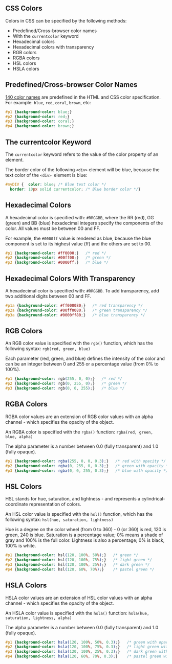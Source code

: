 ## CSS Colors

Colors in CSS can be specified by the following methods:
- Predefined/Cross-browser color names
- With the `currentcolor` keyword
- Hexadecimal colors
- Hexadecimal colors with transparency
- RGB colors
- RGBA colors
- HSL colors
- HSLA colors


## Predefined/Cross-browser Color Names

[140 color names](https://www.w3schools.com/colors/colors_names.asp) are predefined in the HTML and CSS color specification.
For example: `blue`, `red`, `coral`, `brown`, etc:
```css
#p1 {background-color: blue;}  
#p2 {background-color: red;}  
#p3 {background-color: coral;}  
#p4 {background-color: brown;}
```


## The currentcolor Keyword

The `currentcolor` keyword refers to the value of the color property of an element.

The border color of the following `<div>` element will be blue, because the text color of the `<div> `element is blue:

```css
#myDIV {  color: blue; /* Blue text color */  
  border: 10px solid currentcolor; /* Blue border color */}
```

## Hexadecimal Colors

A hexadecimal color is specified with: `#RRGGBB`, where the RR (red), GG (green) and BB (blue) hexadecimal integers specify the components of the color. All values must be between 00 and FF.

For example, the `#0000ff` value is rendered as blue, because the blue component is set to its highest value (ff) and the others are set to 00.

```css
#p1 {background-color: #ff0000;}   /* red */  
#p2 {background-color: #00ff00;}   /* green */  
#p3 {background-color: #0000ff;}   /* blue */
```

## Hexadecimal Colors With Transparency

A hexadecimal color is specified with: `#RRGGBB`. To add transparency, add two additional digits between 00 and FF.

```css
#p1a {background-color: #ff000080;}   /* red transparency */  
#p2a {background-color: #00ff0080;}   /* green transparency */  
#p3a {background-color: #0000ff80;}   /* blue transparency */
```


## RGB Colors

An RGB color value is specified with the `rgb()` function, which has the following syntax:
`rgb(red, green, blue)`

Each parameter (red, green, and blue) defines the intensity of the color and can be an integer between 0 and 255 or a percentage value (from 0% to 100%).
```css
#p1 {background-color: rgb(255, 0, 0);}   /* red */  
#p2 {background-color: rgb(0, 255, 0);}   /* green */  
#p3 {background-color: rgb(0, 0, 255);}   /* blue */
```


## RGBA Colors

RGBA color values are an extension of RGB color values with an alpha channel - which specifies the opacity of the object.

An RGBA color is specified with the `rgba()`
function:
`rgba(red, green, blue, alpha)`

The alpha parameter is a number between 0.0 (fully transparent) and 1.0 (fully opaque).
```css
#p1 {background-color: rgba(255, 0, 0, 0.3);}   /* red with opacity */  
#p2 {background-color: rgba(0, 255, 0, 0.3);}   /* green with opacity */  
#p3 {background-color: rgba(0, 0, 255, 0.3);}   /* blue with opacity */
```


## HSL Colors

HSL stands for hue, saturation, and lightness - and represents a cylindrical-coordinate representation of colors.

An HSL color value is specified with the `hsl()` function, which has the following syntax:
`hsl(hue, saturation, lightness)`

Hue is a degree on the color wheel (from 0 to 360) - 0 (or 360) is red, 120 is green, 240 is blue. Saturation is a percentage value; 0% means a shade of gray and 100% is the full color. Lightness is also a percentage; 0% is black, 100% is white.

```css
#p1 {background-color: hsl(120, 100%, 50%);}   /* green */  
#p2 {background-color: hsl(120, 100%, 75%);}   /* light green */  
#p3 {background-color: hsl(120, 100%, 25%);}   /* dark green */  
#p4 {background-color: hsl(120, 60%, 70%);}    /* pastel green */
```


## HSLA Colors

HSLA color values are an extension of HSL color values with an alpha channel - which specifies the opacity of the object.

An HSLA color value is specified with the `hsla()` function:
`hsla(hue, saturation, lightness, alpha)`

The alpha parameter is a number between 0.0 (fully transparent) and 1.0 (fully opaque).

```css
#p1 {background-color: hsla(120, 100%, 50%, 0.3);}   /* green with opacity */  
#p2 {background-color: hsla(120, 100%, 75%, 0.3);}   /* light green with opacity */  
#p3 {background-color: hsla(120, 100%, 25%, 0.3);}   /* dark green with opacity */  
#p4 {background-color: hsla(120, 60%, 70%, 0.3);}    /* pastel green with opacity */
```

